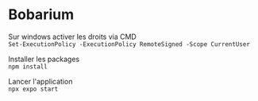 # Bobarium
Sur windows activer les droits via CMD  
`Set-ExecutionPolicy -ExecutionPolicy RemoteSigned -Scope CurrentUser` 

Installer les packages  
`npm install`  

Lancer l'application  
`npx expo start`